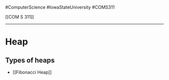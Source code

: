 #ComputerScience  #IowaStateUniversity  #COMS311 


[[COM S 311]] 

---

# Heap


## Types of heaps 

- [[Fibonacci Heap]]
